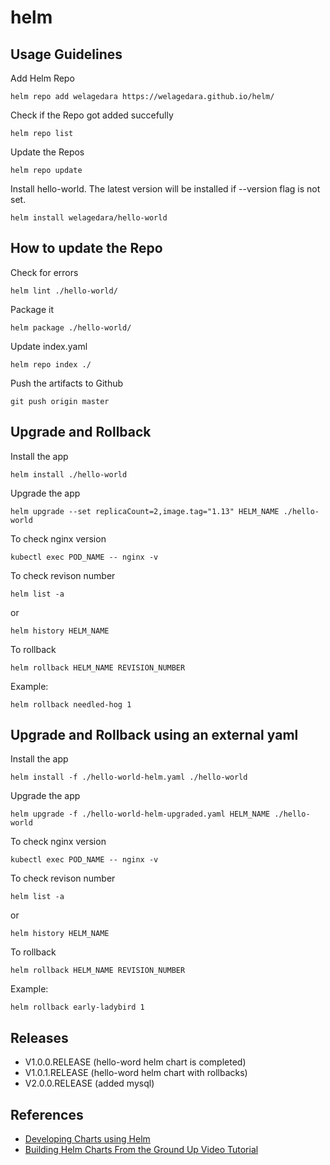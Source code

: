 # helm

## Usage Guidelines

Add Helm Repo
```
helm repo add welagedara https://welagedara.github.io/helm/
```
Check if the Repo got added succefully
```
helm repo list
```
Update the Repos
```
helm repo update
```
Install hello-world. The latest version will be installed if --version flag is not set.
```
helm install welagedara/hello-world 
```

## How to update the Repo

Check for errors
```
helm lint ./hello-world/
```
Package it
```
helm package ./hello-world/
```
Update index.yaml
```
helm repo index ./
```
Push the artifacts to Github
```
git push origin master
```

## Upgrade and Rollback 

Install the app
```
helm install ./hello-world
``` 
Upgrade the app
```
helm upgrade --set replicaCount=2,image.tag="1.13" HELM_NAME ./hello-world
```
To check nginx version
```
kubectl exec POD_NAME -- nginx -v
```
To check revison number 
```
helm list -a
```
or 
```
helm history HELM_NAME
```
To rollback
```
helm rollback HELM_NAME REVISION_NUMBER
```
Example:
```
helm rollback needled-hog 1
```

## Upgrade and Rollback using an external yaml

Install the app
```
helm install -f ./hello-world-helm.yaml ./hello-world
``` 
Upgrade the app
```
helm upgrade -f ./hello-world-helm-upgraded.yaml HELM_NAME ./hello-world
```
To check nginx version
```
kubectl exec POD_NAME -- nginx -v
```
To check revison number 
```
helm list -a
```
or 
```
helm history HELM_NAME
```
To rollback
```
helm rollback HELM_NAME REVISION_NUMBER
```
Example:
```
helm rollback early-ladybird 1
```

## Releases

  - V1.0.0.RELEASE (hello-word helm chart is completed)
  - V1.0.1.RELEASE (hello-word helm chart with rollbacks)
  - V2.0.0.RELEASE (added mysql)

## References

  - [Developing Charts using Helm](https://docs.helm.sh/developing_charts/)
  - [Building Helm Charts From the Ground Up Video Tutorial](https://www.youtube.com/watch?v=vQX5nokoqrQ)
  